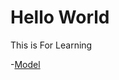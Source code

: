 # Hello World

This is For Learning

-[Model](https://app.eraser.io/workspace/YtPqZ1VogxGy1jzIDkzj?origin=share)
